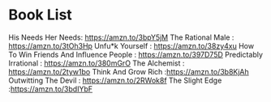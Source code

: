 # Book List

His Needs Her Needs: https://amzn.to/3bpY5jM
The Rational Male : https://amzn.to/3tOh3Hp
Unfu*k Yourself : https://amzn.to/38zy4xu
How To Win Friends And Influence People : https://amzn.to/397D75D
Predictably Irrational : https://amzn.to/380mGrO
The Alchemist : https://amzn.to/2tyw1bo
Think And Grow Rich :https://amzn.to/3b8KjAh
Outwitting The Devil : https://amzn.to/2RWok8f
The Slight Edge :https://amzn.to/3bdIYbF
